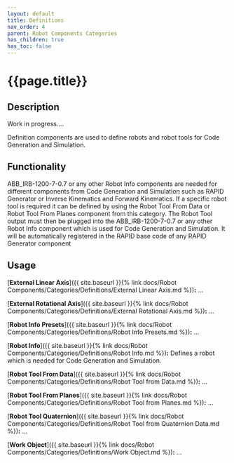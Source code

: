 ```yaml
---
layout: default
title: Definitions
nav_order: 4
parent: Robot Components Categories
has_children: true
has_toc: false
---
```


# **{{page.title}}**

## **Description**

Work in progress....

Definition components are used to define robots and robot tools for Code Generation and Simulation.

## **Functionality**

ABB_IRB-1200-7-0.7 or any other Robot Info components are needed for different components from Code Generation and Simulation such as RAPID Generator or Inverse Kinematics and Forward Kinematics. If a specific robot tool is required it can be defined by using the Robot Tool From Data or Robot Tool From Planes component from this category. The Robot Tool output must then be plugged into the ABB_IRB-1200-7-0.7 or any other Robot Info component which is used for Code Generation and Simulation. It will be automatically registered in the RAPID base code of any RAPID Generator component

## **Usage**

[**External Linear Axis**]({{ site.baseurl }}{% link docs/Robot Components/Categories/Definitions/External Linear Axis.md %})**:** ...

[**External Rotational Axis**]({{ site.baseurl }}{% link docs/Robot Components/Categories/Definitions/External Rotational Axis.md %})**:** ...

[**Robot Info Presets**]({{ site.baseurl }}{% link docs/Robot Components/Categories/Definitions/Robot Info Presets.md %})**:** ...

[**Robot Info**]({{ site.baseurl }}{% link docs/Robot Components/Categories/Definitions/Robot Info.md %})**:** Defines a robot which is needed for Code Generation and Simulation. 

[**Robot Tool From Data**]({{ site.baseurl }}{% link docs/Robot Components/Categories/Definitions/Robot Tool from Data.md %})**:** ...

[**Robot Tool From Planes**]({{ site.baseurl }}{% link docs/Robot Components/Categories/Definitions/Robot Tool from Planes.md %})**:** ...

[**Robot Tool Quaternion**]({{ site.baseurl }}{% link docs/Robot Components/Categories/Definitions/Robot Tool from Quaternion Data.md %})**:** ...

[**Work Object**]({{ site.baseurl }}{% link docs/Robot Components/Categories/Definitions/Work Object.md %})**:** ...